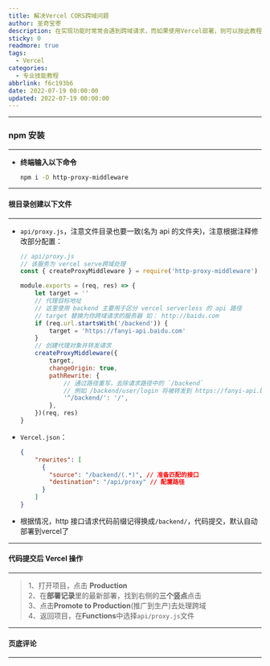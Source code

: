 ```yaml
---
title: 解决Vercel CORS跨域问题
author: 圣奇宝枣
description: 在实现功能时常常会遇到跨域请求，而如果使用Vercel部署，则可以按此教程操作
sticky: 0
readmore: true
tags:
  - Vercel
categories:
  - 专业技能教程
abbrlink: f6c193b6
date: 2022-07-19 00:00:00
updated: 2022-07-19 00:00:00
---
```


---

### **npm 安装**

---

- **终端输入以下命令**

  ```bash
  npm i -D http-proxy-middleware
  ```

---

#### **根目录创建以下文件**

---

<!-- more -->

- `api/proxy.js`，注意文件目录也要一致(名为 api 的文件夹)，注意根据注释修改部分配置：

  ```js
  // api/proxy.js
  // 该服务为 vercel serve跨域处理
  const { createProxyMiddleware } = require('http-proxy-middleware')

  module.exports = (req, res) => {
      let target = ''
      // 代理目标地址
      // 这里使用 backend 主要用于区分 vercel serverless 的 api 路径
      // target 替换为你跨域请求的服务器 如： http://baidu.com
      if (req.url.startsWith('/backend')) {
          target = 'https://fanyi-api.baidu.com'
      }
      // 创建代理对象并转发请求
      createProxyMiddleware({
          target,
          changeOrigin: true,
          pathRewrite: {
              // 通过路径重写，去除请求路径中的 `/backend`
              // 例如 /backend/user/login 将被转发到 https://fanyi-api.baidu.com/user/login
              '^/backend/': '/',
          },
      })(req, res)
  }
  ```

- `Vercel.json`：

  ```json
  {
      "rewrites": [
        {
          "source": "/backend/(.*)", // 准备匹配的接口
          "destination": "/api/proxy" // 配置路径
        }
      ]
  }
  ```

- 根据情况，http 接口请求代码前缀记得换成`/backend/`，代码提交，默认自动部署到vercel了

---

#### **代码提交后 Vercel 操作**

---

> 1、打开项目，点击 **Production**  
> 2、在**部署记录**里的最新部署，找到右侧的**三个竖点**点击  
> 3、点击**Promote to Production**(推广到生产)去处理跨域  
> 4、返回项目，在**Functions**中选择`api/proxy.js`文件

---

#### **页底评论**

---
